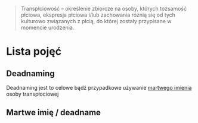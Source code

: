 > Transpłciowość – określenie zbiorcze na osoby, których tożsamość płciowa, ekspresja płciowa i/lub zachowania różnią się od tych kulturowo związanych z płcią, do której zostały przypisane w momencie urodzenia.
# Lista pojęć
## Deadnaming
Deadnaming jest to celowe bądź przypadkowe używanie [martwego imienia](#martwe-imię--deadname) osoby transpłociowej
## Martwe imię / deadname
